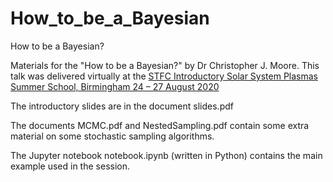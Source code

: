 # How_to_be_a_Bayesian
How to be a Bayesian?

Materials for the "How to be a Bayesian?" by Dr Christopher J. Moore.
This talk was delivered virtually at the [STFC Introductory Solar System Plasmas Summer School, Birmingham 24 – 27 August 2020](https://www.birmingham.ac.uk/research/activity/physics/astronomy/stfc-intro-2020/index.aspx) 

The introductory slides are in the document slides.pdf

The documents MCMC.pdf and NestedSampling.pdf contain some extra material on some stochastic sampling algorithms.

The Jupyter notebook notebook.ipynb (written in Python) contains the main example used in the session.
